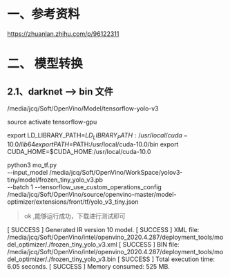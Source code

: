 



#  一、参考资料

https://zhuanlan.zhihu.com/p/96122311




# 二、 模型转换


## 2.1、darknet --> bin 文件



/media/jcq/Soft/OpenVino/Model/tensorflow-yolo-v3


source activate tensorflow-gpu

export LD_LIBRARY_PATH=$LD_LIBRARY_PATH:/usr/local/cuda-10.0/lib64
export PATH=$PATH:/usr/local/cuda-10.0/bin
export CUDA_HOME=$CUDA_HOME:/usr/local/cuda-10.0




python3 mo_tf.py \
--input_model /media/jcq/Soft/OpenVino/WorkSpace/yolov3-tiny/model/frozen_tiny_yolo_v3.pb \
--batch 1
--tensorflow_use_custom_operations_config /media/jcq/Soft/OpenVino/source/openvino-master/model-optimizer/extensions/front/tf/yolo_v3_tiny.json


> ok ,能够运行成功，下载进行测试即可


[ SUCCESS ] Generated IR version 10 model.
[ SUCCESS ] XML file: /media/jcq/Soft/OpenVino/intel/openvino_2020.4.287/deployment_tools/model_optimizer/./frozen_tiny_yolo_v3.xml
[ SUCCESS ] BIN file: /media/jcq/Soft/OpenVino/intel/openvino_2020.4.287/deployment_tools/model_optimizer/./frozen_tiny_yolo_v3.bin
[ SUCCESS ] Total execution time: 6.05 seconds.
[ SUCCESS ] Memory consumed: 525 MB.


